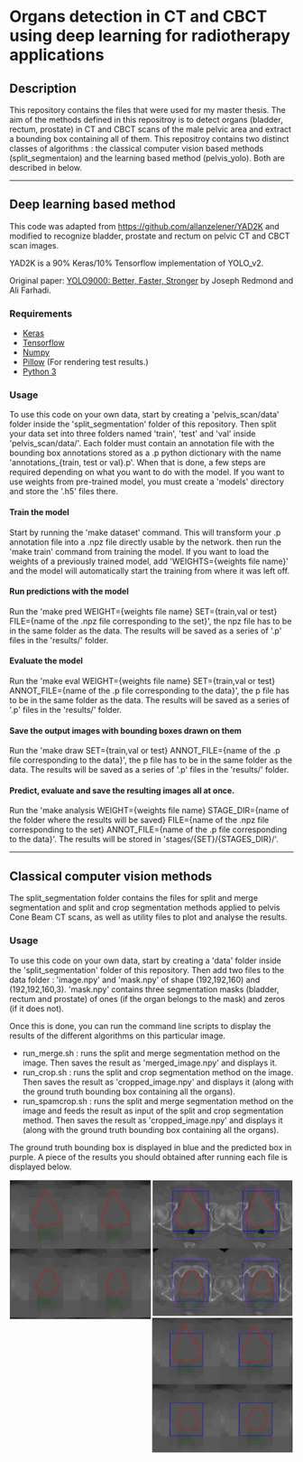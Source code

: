 # Organs detection in CT and CBCT using deep learning for radiotherapy applications

## Description

This repository contains the files that were used for my master thesis.
The aim of the methods defined in this repositroy is to detect organs (bladder, rectum, prostate) in CT and CBCT scans of the male pelvic area and extract a bounding box containing all of them. This repositroy contains two distinct classes of algorithms : the classical computer vision based methods (split_segmentaion) and the learning based method (pelvis_yolo). Both are described in below.

--------------------------------------------------------------------------------

## Deep learning based method

This code was adapted from https://github.com/allanzelener/YAD2K and modified to recognize bladder, prostate and rectum on pelvic CT and CBCT scan images.

YAD2K is a 90% Keras/10% Tensorflow implementation of YOLO_v2.

Original paper: [YOLO9000: Better, Faster, Stronger](https://arxiv.org/abs/1612.08242) by Joseph Redmond and Ali Farhadi.


### Requirements

- [Keras](https://github.com/fchollet/keras)
- [Tensorflow](https://www.tensorflow.org/)
- [Numpy](http://www.numpy.org/)
- [Pillow](https://pillow.readthedocs.io/) (For rendering test results.)
- [Python 3](https://www.python.org/)

### Usage

To use this code on your own data, start by creating a 'pelvis_scan/data' folder inside the 'split_segmentation' folder of this repository. Then split your data set into three folders named 'train', 'test' and 'val' inside 'pelvis_scan/data/'. Each folder must contain an annotation file with the bounding box annotations stored as a .p python dictionary with the name 'annotations_{train, test or val}.p'. When that is done, a few steps are required depending on what you want to do with the model. If you want to use weights from pre-trained model, you must create a 'models' directory and store the '.h5' files there.

#### Train the model

Start by running the 'make dataset' command. This will transform your .p annotation file into a .npz file directly usable by the network. then run the 'make train' command from training the model. If you want to load the weights of a previously trained model, add 'WEIGHTS={weights file name}' and the model will automatically start the training from where it was left off.

#### Run predictions with the model

Run the 'make pred WEIGHT={weights file name} SET={train,val or test} FILE={name of the .npz file corresponding to the set}', the npz file has to be in the same folder as the data. The results will be saved as a series of '.p' files in the 'results/' folder.

#### Evaluate  the model

Run the 'make eval WEIGHT={weights file name} SET={train,val or test} ANNOT_FILE={name of the .p file corresponding to the data}', the p file has to be in the same folder as the data. The results will be saved as a series of '.p' files in the 'results/' folder.

#### Save the output images with bounding boxes drawn on them

Run the 'make draw SET={train,val or test} ANNOT_FILE={name of the .p file corresponding to the data}', the p file has to be in the same folder as the data. The results will be saved as a series of '.p' files in the 'results/' folder.

#### Predict, evaluate and save the resulting images all at once.

Run the 'make analysis WEIGHT={weights file name} STAGE_DIR={name of the folder where the results will be saved} FILE={name of the .npz file corresponding to the set} ANNOT_FILE={name of the .p file corresponding to the data}'. The results will be stored in 'stages/{SET}/{STAGES_DIR}/'.

--------------------------------------------------------------------------------

## Classical computer vision methods

The split_segmentation folder contains the files for split and merge segmentation and split and crop segmentation methods applied to pelvis Cone Beam CT scans, as well as utility files to plot and analyse the results.


### Usage

To use this code on your own data, start by creating a 'data' folder inside the 'split_segmentation' folder of this repository. Then add two files to the data folder : 'image.npy' and 'mask.npy' of shape (192,192,160) and (192,192,160,3). 'mask.npy' contains three segmentation masks (bladder, rectum and prostate) of ones (if the organ belongs to the mask) and zeros (if it does not).

Once this is done, you can run the command line scripts to display the results of the different algorithms on this particular image.

- run_merge.sh : runs the split and merge segmentation method on the image. Then saves the result as 'merged_image.npy' and displays it.
- run_crop.sh : runs the split and crop segmentation method on the image. Then saves the result as 'cropped_image.npy' and displays it (along with the ground truth bounding box containing all the organs).
- run_spamcrop.sh : runs the split and merge segmentation method on the image and feeds the result as input of the split and crop segmentation method. Then saves the result as 'cropped_image.npy' and displays it (along with the ground truth bounding box containing all the organs).

The ground truth bounding box is displayed in blue and the predicted box in purple. A piece of the results you should obtained after running each file is displayed below.

<img src="split_segmentation/etc/spam.png" align="left" height="50%" width="50%">
<img src="split_segmentation/etc/crop.png" align="left" height="50%" width="50%">
<img src="split_segmentation/etc/spamcrop.png" align="left" height="50%" width="50%">
